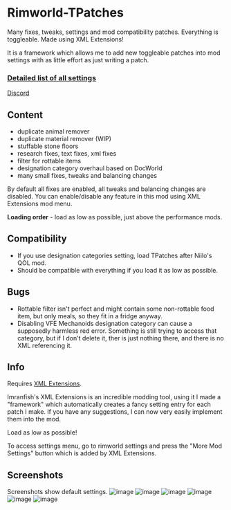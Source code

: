 # Rimworld-TPatches
Many fixes, tweaks, settings and mod compatibility patches. Everything is toggleable. Made using XML Extensions!

It is a framework which allows me to add new toggleable patches into mod settings with as little effort as just writing a patch.

### [Detailed list of all settings](https://docs.google.com/spreadsheets/d/1nhq6maAQgqy5VEXBN_rNa-neVqVlNxartAt38_Km4TA/edit?usp=sharing)

[Discord](https://discord.gg/dcVj4b5VwJ)


## Content
- duplicate animal remover
- duplicate material remover (WIP)
- stuffable stone floors
- research fixes, text fixes, xml fixes
- filter for rottable items
- designation category overhaul based on DocWorld
- many small fixes, tweaks and balancing changes

By default all fixes are enabled, all tweaks and balancing changes are disabled. You can enable/disable any feature in this mod using XML Extensions mod menu.

**Loading order** - load as low as possible, just above the performance mods.

## Compatibility
- If you use designation categories setting, load TPatches after Niilo's QOL mod.
- Should be compatible with everything if you load it as low as possible.


## Bugs
- Rottable filter isn't perfect and might contain some non-rottable food item, but only meals, so they fit in a fridge anyway.
- Disabling VFE Mechanoids designation category can cause a supposedly harmless red error. Something is still trying to access that category, but if I don't delete it, ther is just nothing there, and there is no XML referencing it.

## Info
Requires [XML Extensions](https://steamcommunity.com/sharedfiles/filedetails/?id=2574315206).

Imranfish's XML Extensions is an incredible modding tool, using it I made a "framework" which automatically creates a fancy setting entry for each patch I make. If you have any suggestions, I can now very easily implement them into the mod.


Load as low as possible!

To access settings menu, go to rimworld settings and press the "More Mod Settings" button which is added by XML Extensions.

## Screenshots
Screenshots show default settings.
![image](https://user-images.githubusercontent.com/76593873/165292372-96ff4022-6b03-4eb5-aba4-fb469cf38402.png)
![image](https://user-images.githubusercontent.com/76593873/165292404-9ecf50b5-0330-4bcc-984a-b87c8584b150.png)
![image](https://user-images.githubusercontent.com/76593873/165292438-08dbe80e-eaa9-4482-a9d8-2b8c7494c06d.png)
![image](https://user-images.githubusercontent.com/76593873/165292477-0143ad30-b982-4a47-b0c7-d34961a2cfb8.png)
![image](https://user-images.githubusercontent.com/76593873/165292516-bcaf3c20-b235-4a97-a29a-a07bc189c66d.png)
![image](https://user-images.githubusercontent.com/76593873/165292532-41d0501e-4898-4084-a944-e1748e9ce781.png)
